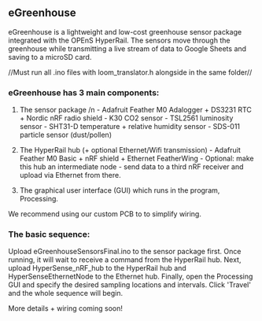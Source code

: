 ## eGreenhouse ###
eGreenhouse is a lightweight and low-cost greenhouse sensor package integrated with the OPEnS HyperRail. The sensors move through the greenhouse while transmitting a live stream of data to Google Sheets and saving to a microSD card. 

//Must run all .ino files with loom_translator.h alongside in the same folder// 

### eGreenhouse has 3 main components: 
  1. The sensor package
    /n - Adafruit Feather M0 Adalogger + DS3231 RTC + Nordic nRF radio shield
    - K30 CO2 sensor
    - TSL2561 luminosity sensor
    - SHT31-D temperature + relative humidity sensor
    - SDS-011 particle sensor (dust/pollen)
  
  2. The HyperRail hub (+ optional Ethernet/Wifi transmission)
    - Adafruit Feather M0 Basic + nRF shield + Ethernet FeatherWing
    - Optional: make this hub an intermediate node - send data to a third nRF receiver and upload via Ethernet from there. 
  
  3. The graphical user interface (GUI) which runs in the program, Processing. 
  
  We recommend using our custom PCB to to simplify wiring.
 
### The basic sequence:
Upload eGreenhouseSensorsFinal.ino to the sensor package first. Once running, it will wait to receive a command from the HyperRail hub. Next, upload HyperSense_nRF_hub to the HyperRail hub and HyperSenseEthernetNode to the Ethernet hub. Finally, open the Processing GUI and specify the desired sampling locations and intervals. Click 'Travel' and the whole sequence will begin. 

More details + wiring coming soon! 
 
